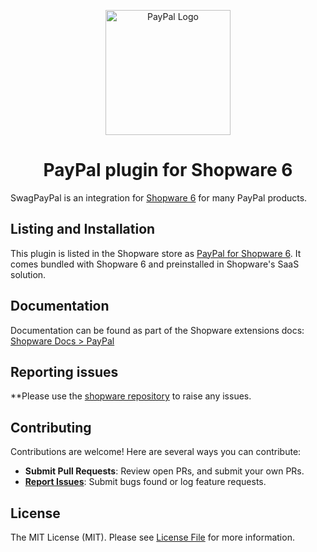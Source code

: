 <p align="center">
  <img src="https://www.paypalobjects.com/webstatic/de_DE/i/de-pp-logo-200px.png" width="200" alt="PayPal Logo" />
</p>

<p align="center">
    <h1 align="center">PayPal plugin for Shopware 6</h1>
</p>

SwagPayPal is an integration for [Shopware 6]([https://github.com/shopware/shopware](https://github.com/shopware/shopware)) for many PayPal products. 

## Listing and Installation

This plugin is listed in the Shopware store as [PayPal for Shopware 6](https://store.shopware.com/en/swag588949310744f/paypal-for-shopware-6.html). It comes bundled with Shopware 6 and preinstalled in Shopware's SaaS solution. 

## Documentation

Documentation can be found as part of the Shopware extensions docs: [Shopware Docs > PayPal](https://docs.shopware.com/en/shopware-6-en/extensions/paypal)

## Reporting issues

**Please use the [shopware repository](https://github.com/shopware/shopware/issues) to raise any issues.

##  Contributing

Contributions are welcome! Here are several ways you can contribute:

- **Submit Pull Requests**: Review open PRs, and submit your own PRs.
- **[Report Issues](https://github/shopware/SwagPayPal/issues)**: Submit bugs found or log feature requests.

## License

The MIT License (MIT). Please see [License File](LICENSE) for more information.
